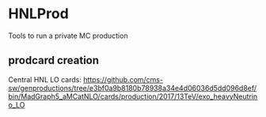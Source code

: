 # HNLProd
Tools to run a private MC production

## prodcard creation

Central HNL LO cards:
https://github.com/cms-sw/genproductions/tree/e3bf0a9b8180b78938a34e4d06036d5dd096d8ef/bin/MadGraph5_aMCatNLO/cards/production/2017/13TeV/exo_heavyNeutrino_LO
